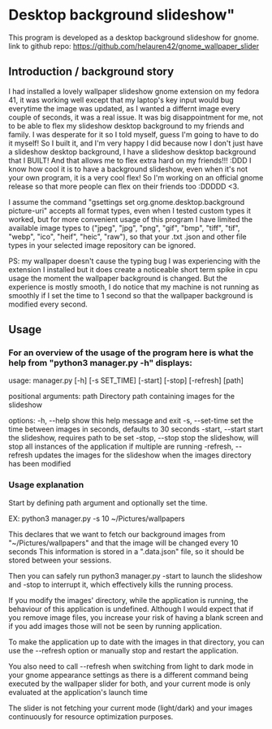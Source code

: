 # Desktop background slideshow"

This program is developed as a desktop background slideshow for gnome.
link to github repo: https://github.com/helauren42/gnome_wallpaper_slider

## Introduction / background story

I had installed a lovely wallpaper slideshow gnome extension on my fedora 41, it was working well except that my laptop's key input would bug everytime the image was updated, as I wanted a differnt image every couple of seconds, it was a real issue. It was big disappointment for me, not to be able to flex my slideshow desktop background to my friends and family. I was desperate for it so I told myself, guess I'm going to have to do it myself! So I built it, and I'm very happy I did because now I don't just have a slideshow desktop background, I have a slideshow desktop background that I BUILT! And that allows me to flex extra hard on my friends!!! :DDD
I know how cool it is to have a background slideshow, even when it's not your own program, it is a very cool flex! So I'm working on an official gnome release so that more people can flex on their friends too :DDDDD <3.

I assume the command "gsettings set org.gnome.desktop.background picture-uri" accepts all format types, even when I tested custom types it worked, but for more convenient usage of this program I have limited the available image types to ("jpeg", "jpg", "png", "gif", "bmp", "tiff", "tif", "webp", "ico", "heif", "heic", "raw"), so that your .txt .json and other file types in your selected image repository can be ignored.

PS: my wallpaper doesn't cause the typing bug I was experiencing with the extension I installed but it does create a noticeable short term spike in cpu usage the moment the wallpaper background is changed. But the experience is mostly smooth, I do notice that my machine is not running as smoothly if I set the time to 1 second so that the wallpaper background is modified every second.

## Usage

### For an overview of the usage of the program here is what the help from "python3 manager.py -h" displays:

usage: manager.py [-h] [-s SET_TIME] [-start] [-stop] [-refresh] [path]

positional arguments:
  path                  Directory path containing images for the slideshow

options:
  -h, --help                show this help message and exit
  -s, --set-time            set the time between images in seconds, defaults to 30 seconds
  -start, --start           start the slideshow, requires path to be set
  -stop, --stop             stop the slideshow, will stop all instances of the application if multiple are running
  -refresh, --refresh       updates the images for the slideshow when the images directory has been modified

### Usage explanation

Start by defining path argument and optionally set the time.

EX: python3 manager.py -s 10 ~/Pictures/wallpapers

This declares that we want to fetch our background images from "~/Pictures/wallpapers" and that the image will be changed every 10 seconds
This information is stored in a ".data.json" file, so it should be stored between your sessions.

Then you can safely run python3 manager.py -start to launch the slideshow and -stop to interrupt it, which effectively kills the running process.

If you modify the images' directory, while the application is running, the behaviour of this application is undefined.
Although I would expect that if you remove image files, you increase your risk of having a blank screen and if you add images those will not be seen by running application.

To make the application up to date with the images in that directory, you can use the --refresh option or manually stop and restart the application.

You also need to call --refresh when switching from light to dark mode in your gnome appearance settings as there is a different command being executed by the wallpaper slider for both, and your current mode is only evaluated at the application's launch time

The slider is not fetching your current mode (light/dark) and your images continuously for resource optimization purposes.
